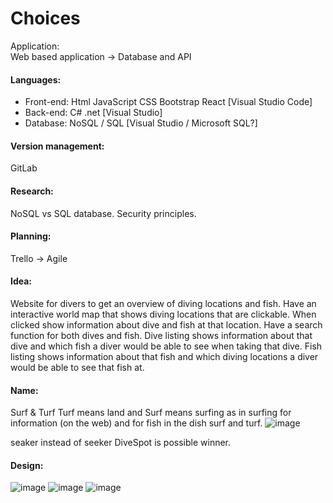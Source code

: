 # Choices 
Application: 	
Web based application ->  Database and API
#### Languages: 
-	Front-end: 	Html	JavaScript	CSS Bootstrap	React	[Visual Studio Code]
-	Back-end: 	C#	.net			[Visual Studio]
-	Database: 	NoSQL	/   SQL				[Visual Studio / Microsoft SQL?]
#### Version management:
GitLab 
#### Research:
NoSQL vs SQL database.
Security principles.
#### Planning: 	
Trello ->  Agile 
#### Idea:
Website for divers to get an overview of diving locations and fish. 
Have an interactive world map that shows diving locations that are clickable. When clicked show information about dive and fish at that location. 
Have a search function for both dives and fish. Dive listing shows information about that dive and which fish a diver would be able to see when taking that dive. Fish listing shows information about that fish and which diving locations a diver would be able to see that fish at.
#### Name:
Surf & Turf
Turf means land and Surf means surfing as in surfing for information (on the web) and  for fish in the dish surf and turf.
 ![image](https://user-images.githubusercontent.com/93527848/223687592-47209182-7968-4262-b7cf-55abe4d1a11e.png)

seaker instead of seeker
DiveSpot is possible winner.
#### Design:
![image](https://user-images.githubusercontent.com/93527848/224019630-48a0d6ff-7d07-445c-91ee-8b1ce0d8a3db.png)
![image](https://user-images.githubusercontent.com/93527848/224020767-7c8d132b-0f13-43ba-a067-f5dd495fddc4.png)
![image](https://user-images.githubusercontent.com/93527848/224022271-f4a5119e-2060-4d60-97b8-e0217cc1a30e.png)




